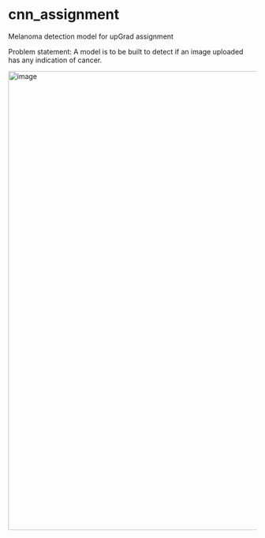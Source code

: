 # cnn_assignment
Melanoma detection model for upGrad assignment

Problem statement: A model is to be built to detect if an image uploaded has any indication of cancer.

<img width="931" alt="image" src="https://github.com/tejakrsna/cnn_assignment/assets/140093810/84498340-0c6f-4071-a6e8-f1b4fe450749">
